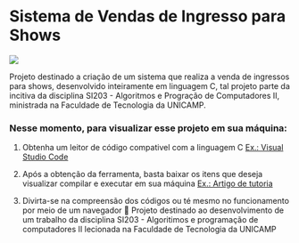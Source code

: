 # Sistema de Vendas de Ingresso para Shows
<img src = https://img.shields.io/badge/Status-Em_andamento-yellow> 

Projeto destinado a criação de um sistema que realiza a venda de ingressos para shows, desenvolvido inteiramente em linguagem C, tal projeto parte da incitiva da disciplina SI203 - Algoritmos e Progração de Computadores II, ministrada na Faculdade de Tecnologia da UNICAMP.

### Nesse momento, para visualizar esse projeto em sua máquina:
1. Obtenha um leitor de código compativel com a linguagem C [Ex.: Visual Studio Code](https://code.visualstudio.com)

2. Após a obtenção da ferramenta, basta baixar os itens que deseja visualizar compilar e executar em sua máquina [Ex.: Artigo de tutoria](https://github.com/Wolfterro/Projetos-em-C)

3. Divirta-se na compreensão dos códigos ou té mesmo no funcionamento por meio de um navegador &#129322;
Projeto destinado ao desenvolvimento de um trabalho da disciplina SI203 - Algoritimos e programação de computadores II lecionada na Faculdade de Tecnologia da UNICAMP
